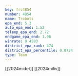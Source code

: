 ```yaml
---
key: frc4854
number: 4854
name: Trobots
epa_end: 5.3
auto_epa_end: 1.52
teleop_epa_end: 2.72
endgame_epa_end: 1.06
winrate: 0.4583
district_epa_rank: 474
district_epa_percentile: 0.0724
type: Team
---
```

[[2024midet]]
[[2024miliv]]
